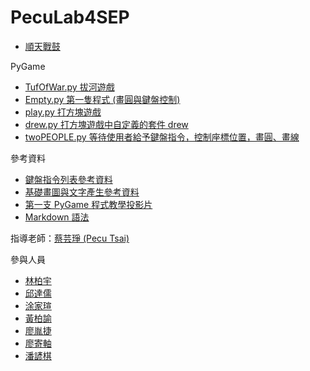# PecuLab4SEP

- [順天戰鼓](https://pecu.github.io/PecuLab4SEP/drum)

PyGame

- [TufOfWar.py 拔河遊戲](https://raw.githubusercontent.com/pecu/PecuLab4SEP/main/Pecu/TufOfWar.py)
- [Empty.py 第一隻程式 (畫圓與鍵盤控制)](https://raw.githubusercontent.com/pecu/PecuLab4SEP/main/Pecu/Empty.py)
- [play.py 打方塊遊戲](https://raw.githubusercontent.com/pecu/PecuLab4SEP/main/Pecu/play.py)
- [drew.py 打方塊遊戲中自定義的套件 drew](https://github.com/pecu/PecuLab4SEP/blob/main/Pecu/drew.py)
- [twoPEOPLE.py 等待使用者給予鍵盤指令，控制座標位置，畫圓、畫線](https://raw.githubusercontent.com/pecu/PecuLab4SEP/main/Pecu/twoPEOPLE.py)

參考資料

- [鍵盤指令列表參考資料](https://www.itread01.com/content/1542763383.html)
- [基礎畫圖與文字產生參考資料](https://ithelp.ithome.com.tw/articles/10232170?sc=pt)
- [第一支 PyGame 程式教學投影片](https://docs.google.com/presentation/d/e/2PACX-1vSc3BLsuCWPCbs8sUBTqLevmpKjURa78ea8HH1WZE0d9O1f7Eh9p9rGUutqt-ooaKbyQyhk2OwNXjBN/pub?start=false&loop=false&delayms=3000)
- [Markdown 語法](https://markdown.tw/)

指導老師：[蔡芸琤 (Pecu Tsai)](https://pecu.github.io/PecuLab4SEP/pecu/)

參與人員

- [林柏宇](https://pecu.github.io/PecuLab4SEP/林柏宇/)
- [邱達儒](https://pecu.github.io/PecuLab4SEP/邱達儒/)
- [涂家瑄](https://pecu.github.io/PecuLab4SEP/涂家瑄/)
- [黃柏諭](https://pecu.github.io/PecuLab4SEP/黃柏諭/)
- [廖胤捷](https://pecu.github.io/PecuLab4SEP/廖胤捷/)
- [廖寄軸](https://pecu.github.io/PecuLab4SEP/廖寄軸/)
- [潘諺棋](https://pecu.github.io/PecuLab4SEP/潘諺棋/)